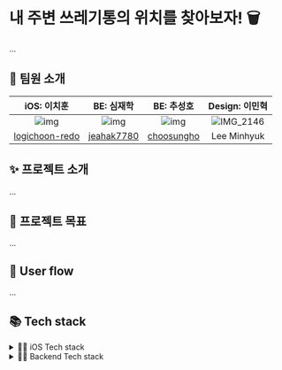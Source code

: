 # 내 주변 쓰레기통의 위치를 찾아보자! 🗑️

...

## 👥 팀원 소개

| iOS: 이치훈 | BE: 심재학 | BE: 추성호 | Design: 이민혁
|:--------:|:--------:|:--------:|:--------:|
| ![img](https://avatars.githubusercontent.com/u/117021317?v=4) |![img](https://avatars.githubusercontent.com/u/80797665?v=4) |![img](https://avatars.githubusercontent.com/u/79910123?v=4) | ![IMG_2146](https://github.com/TrashWhere/.github/assets/117021317/42696160-55d1-45f9-a63f-02336d98a3a5) 
[logichoon-redo](https://github.com/logichoon-redo) |[jeahak7780](https://github.com/jeahak7780) |[choosungho](https://github.com/choosungho) | Lee Minhyuk


## ✨ 프로젝트 소개

...

## 🎯 프로젝트 목표

...

## 📲 User flow

...

## 📚 Tech stack
 
<details>
<summary>👨‍💻 iOS Tech stack</summary>

- minimum deployment target: iOS 15.0

- MVVM architecutre pattern

- Coordinator pattern

### 1st party

- UIKit
  
- rxSwift

- Modern concurrency ( async/await )

- MapKit
  
- CoreLocation
  
- SceneKit

- AutoLayout

### 3rd party

- Snapkit
  
- ARKit_CoreLocation

</details>


<details>
<summary>🧑‍💻 Backend Tech stack</summary><br/>
 
 
 - MVC architecutre pattern

### Framework

- Spring

- Spring Boot 

...

### DB

- MySQL

### OS

- Linux

</details>



<!-- 이제나중에노션이랑 wiki, figma 등등 그런거추가!!! +_+ -->
